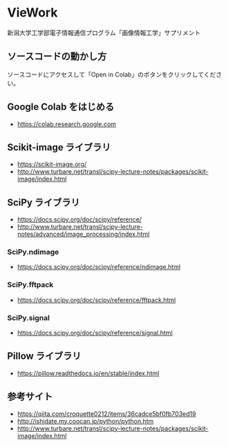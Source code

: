 # VieWork
新潟大学工学部電子情報通信プログラム「画像情報工学」サプリメント

## ソースコードの動かし方
ソースコードにアクセスして「Open in Colab」のボタンをクリックしてください。

## Google Colab をはじめる
- https://colab.research.google.com

## Scikit-image ライブラリ
- https://scikit-image.org/
- http://www.turbare.net/transl/scipy-lecture-notes/packages/scikit-image/index.html

## SciPy ライブラリ
- https://docs.scipy.org/doc/scipy/reference/
- http://www.turbare.net/transl/scipy-lecture-notes/advanced/image_processing/index.html

### SciPy.ndimage 
- https://docs.scipy.org/doc/scipy/reference/ndimage.html

### SciPy.fftpack
- https://docs.scipy.org/doc/scipy/reference/fftpack.html

### SciPy.signal
- https://docs.scipy.org/doc/scipy/reference/signal.html

## Pillow ライブラリ
- https://pillow.readthedocs.io/en/stable/index.html

## 参考サイト
- https://qiita.com/croquette0212/items/36cadce5bf0fb703ed19
- http://ishidate.my.coocan.jp/python/python.htm
- http://www.turbare.net/transl/scipy-lecture-notes/packages/scikit-image/index.html
